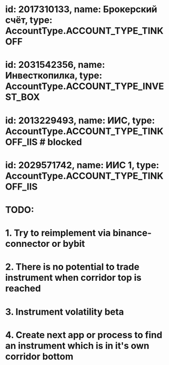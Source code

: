 
# id: 2017310133, name: Брокерский счёт, type: AccountType.ACCOUNT_TYPE_TINKOFF
# id: 2031542356, name: Инвесткопилка, type: AccountType.ACCOUNT_TYPE_INVEST_BOX
# id: 2013229493, name: ИИС, type: AccountType.ACCOUNT_TYPE_TINKOFF_IIS # blocked
# id: 2029571742, name: ИИС 1, type: AccountType.ACCOUNT_TYPE_TINKOFF_IIS

# TODO:
# 1. Try to reimplement via binance-connector or bybit
# 2. There is no potential to trade instrument when corridor top is reached 
# 3. Instrument volatility beta
# 4. Create next app or process to find an instrument which is in it's own corridor bottom